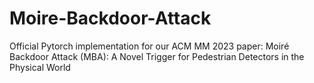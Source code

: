# Moire-Backdoor-Attack
Official Pytorch implementation for our ACM MM 2023 paper: Moiré Backdoor Attack (MBA): A Novel Trigger for Pedestrian Detectors in the Physical World
